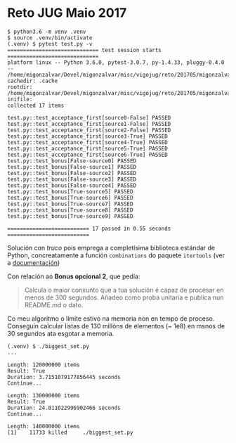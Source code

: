 Reto JUG Maio 2017
==================

```
$ python3.6 -m venv .venv
$ source .venv/bin/activate
(.venv) $ pytest test.py -v
============================= test session starts =============================
platform linux -- Python 3.6.0, pytest-3.0.7, py-1.4.33, pluggy-0.4.0 -- /home/migonzalvar/Devel/migonzalvar/misc/vigojug/reto/201705/migonzalvar/.venv/bin/python3.6
cachedir: .cache
rootdir: /home/migonzalvar/Devel/migonzalvar/misc/vigojug/reto/201705/migonzalvar, inifile:
collected 17 items

test.py::test_acceptance_first[source0-False] PASSED
test.py::test_acceptance_first[source1-False] PASSED
test.py::test_acceptance_first[source2-False] PASSED
test.py::test_acceptance_first[source3-True] PASSED
test.py::test_acceptance_first[source4-True] PASSED
test.py::test_acceptance_first[source5-True] PASSED
test.py::test_acceptance_first[source6-True] PASSED
test.py::test_bonus[False-source0] PASSED
test.py::test_bonus[False-source1] PASSED
test.py::test_bonus[False-source2] PASSED
test.py::test_bonus[False-source3] PASSED
test.py::test_bonus[False-source4] PASSED
test.py::test_bonus[True-source5] PASSED
test.py::test_bonus[True-source6] PASSED
test.py::test_bonus[True-source7] PASSED
test.py::test_bonus[True-source8] PASSED
test.py::test_bonus[True-source9] PASSED

========================== 17 passed in 0.55 seconds ==========================
```

Solución con _truco_ pois emprega a completísima biblioteca estándar de Python, concreatamente a función `combinations` do paquete `itertools` (ver a [documentación](https://docs.python.org/3/library/itertools.html#itertools.combinations))


Con relación ao **Bonus opcional 2**, que pedía:

> Calcula o maior conxunto que a tua solución é capaz de procesar en menos de 300 segundos. Añadeo como proba unitaria e publica nun README.md o dato.

Co meu algoritmo o límite estivo na memoria non en tempo de proceso. Conseguín calcular listas de 130 millóns de elementos (~ 1e8) en msnos de 30 segundos ata esgotar a memoria.

```
(.venv) $ ./biggest_set.py
...

Length: 120000000 items
Result: True
Duration: 3.7151079177856445 seconds
Continue...

Length: 130000000 items
Result: True
Duration: 24.811022996902466 seconds
Continue...

Length: 140000000 items
[1]    11733 killed     ./biggest_set.py
```
